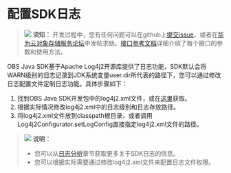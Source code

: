 # 配置SDK日志<a name="obs_21_0204"></a>

>![](public_sys-resources/icon-notice.gif) **须知：** 
>开发过程中，您有任何问题可以在github上[提交issue](https://github.com/huaweicloud/huaweicloud-sdk-java-obs/issues)，或者在[华为云对象存储服务论坛](https://bbs.huaweicloud.com/forum/forum-620-1.html)中发帖求助。[接口参考文档](https://obssdk.obs.cn-north-1.myhuaweicloud.com/apidoc/cn/java/index.html)详细介绍了每个接口的参数和使用方法。

OBS Java SDK基于Apache Log4j2开源库提供了日志功能，SDK默认会将WARN级别的日志记录到JDK系统变量user.dir所代表的路径下，您可以通过修改日志配置文件定制日志功能。具体步骤如下：

1.  找到OBS Java SDK开发包中的log4j2.xml文件，或在[这里](https://github.com/huaweicloud/huaweicloud-sdk-java-obs/blob/master/app/src/main/resource/log4j2.xml)获取。
2.  根据实际情况修改log4j2.xml中的日志级别和日志存放路径。
3.  将log4j2.xml文件放到classpath根目录，或者调用Log4j2Configurator.setLogConfig直接指定log4j2.xml文件的路径。

>![](public_sys-resources/icon-note.gif) **说明：** 
>-   您可以从[日志分析](日志分析.md)章节获取更多关于SDK日志的信息。
>-   您可以根据实际需要通过修改log4j2.xml文件来配置日志文件权限。

